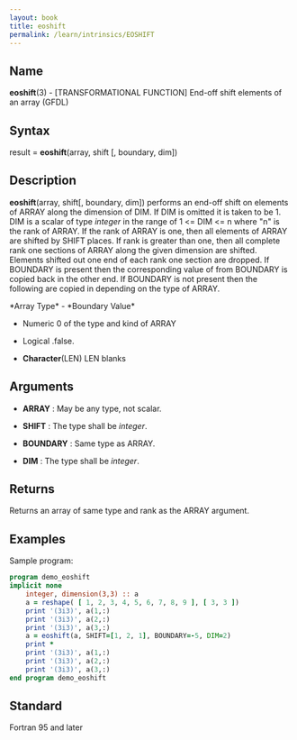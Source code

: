 ```yaml
---
layout: book
title: eoshift
permalink: /learn/intrinsics/EOSHIFT
---
```

## __Name__

__eoshift__(3) - \[TRANSFORMATIONAL FUNCTION\] End-off shift elements of an array
(GFDL)

## __Syntax__

result = __eoshift__(array, shift \[, boundary, dim\])

## __Description__

__eoshift__(array, shift\[, boundary, dim\]) performs an end-off shift
on elements of ARRAY along the dimension of DIM. If DIM is omitted it is
taken to be 1. DIM is a scalar of type _integer_ in the range of 1 \<= DIM
\<= n where "n" is the rank of ARRAY. If the rank of ARRAY is one, then
all elements of ARRAY are shifted by SHIFT places. If rank is greater
than one, then all complete rank one sections of ARRAY along the given
dimension are shifted. Elements shifted out one end of each rank one
section are dropped. If BOUNDARY is present then the corresponding value
of from BOUNDARY is copied back in the other end. If BOUNDARY is not
present then the following are copied in depending on the type of ARRAY.

\*Array Type\* - \*Boundary Value\*

   - Numeric 0 of the type and kind of ARRAY

   - Logical .false.

   - __Character__(LEN) LEN blanks

## __Arguments__

  - __ARRAY__
    : May be any type, not scalar.

  - __SHIFT__
    : The type shall be _integer_.

  - __BOUNDARY__
    : Same type as ARRAY.

  - __DIM__
    : The type shall be _integer_.

## __Returns__

Returns an array of same type and rank as the ARRAY argument.

## __Examples__

Sample program:

```fortran
program demo_eoshift
implicit none
    integer, dimension(3,3) :: a
    a = reshape( [ 1, 2, 3, 4, 5, 6, 7, 8, 9 ], [ 3, 3 ])
    print '(3i3)', a(1,:)
    print '(3i3)', a(2,:)
    print '(3i3)', a(3,:)
    a = eoshift(a, SHIFT=[1, 2, 1], BOUNDARY=-5, DIM=2)
    print *
    print '(3i3)', a(1,:)
    print '(3i3)', a(2,:)
    print '(3i3)', a(3,:)
end program demo_eoshift
```

## __Standard__

Fortran 95 and later
